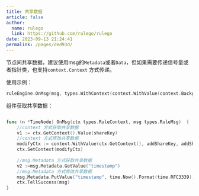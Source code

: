 ```yaml
---
title: 共享数据
article: false
author: 
  name: rulego
  link: https://github.com/rulego/rulego
date: 2023-09-13 21:24:41
permalink: /pages/ded93d/
---
```


节点间共享数据，建议使用msg的`Metadata`或者`Data`，但如果需要传递信号量或者指针类，也支持`context.Context` 方式传递。

使用示例：

```go
ruleEngine.OnMsg(msg, types.WithContext(context.WithValue(context.Background(), shareKey, shareValue)))
```

组件获取共享数据：
```go

func (n *TimeNode) OnMsg(ctx types.RuleContext, msg types.RuleMsg)  {
	//context 方式获取共享数据
	v1 := ctx.GetContext().Value(shareKey)
	//context 方式修改共享数据
    modifyCtx := context.WithValue(ctx.GetContext(), addShareKey, addShareValue)
    ctx.SetContext(modifyCtx)
	
	//msg.Metadata 方式获取共享数据
    v2 :=msg.Metadata.GetValue("timestamp")
	//msg.Metadata 方式修改共享数据
    msg.Metadata.PutValue("timestamp", time.Now().Format(time.RFC3339))
	ctx.TellSuccess(msg)
}
```